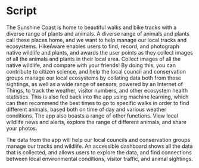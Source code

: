 # Script 

The Sunshine Coast is home to beautiful walks and bike tracks with a diverse range of plants and animals. A diverse range of animals and plants call these places home, and we want to help manage our local tracks and ecosystems.
HikeAware enables users to find, record, and photograph native wildlife and plants, and awards the user points as they collect images of all the animals and plants in their local area. Collect images of all the native wildlife, and compare with your friends! By doing this, you can contribute to citizen science, and help the local council and conservation groups manage our local ecosystems by collating data both from these sightings, as well as a wide range of sensors, powered by an Internet of Things, to track the weather, visitor numbers, and other ecosystem health statistics. This is also fed back into the app using machine learning, which can then recommend the best times to go to specific walks in order to find different animals, based both on time of day and various weather conditions. The app also boasts a range of other functions. View local wildlife news and alerts, explore the range of different animals, and share your photos.

The data from the app will help our local councils and conservation groups manage our tracks and wildlife. An accessible dashboard shows all the data that is collected, and allows users to explore the data, and find connections between local environmental conditions, visitor traffic, and animal sightings.




